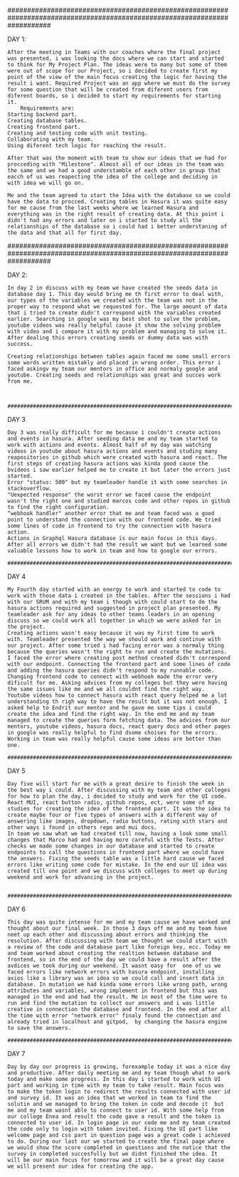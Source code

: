 ###########################################################################################################################

DAY 1:

    After the meeting in Teams with our coaches where the final project was presented, i was looking the docs where we can start and started to think for My Project Plan. The ideas were to many but some of them were out of scope for our Project, so i decided to create first my point of the view of the main focus creating the logic for having the result i want. Required Project was an app where we must do the survey for some question that will be created from diferent users from diferent boards, so i decided to start my requirements for starting it. 
		Requirements are:
	Starting backend part.
	Creating database tables.
	Creating frontend part.
	Creating and testing code with unit testing.
	Collaborating with my team.
	Using diferent tech logic for reaching the result.
	
	After that was the moment with team to show our ideas that we had for procceding with "Milestone". Almost all of our ideas in the team was the same and we had a good understamble of each other in group that eacch of us was reapecting the idea of the college and deciding in with idea we will go on.

	Me and the team agreed to start the Idea with the database so we could have the data to procced. Creating tables in Hasura it was quite easy for me cause from the last weeks where we learned Hasura and everything was in the right result of creating data. At this point i didn't had any errors and later on i started to study all the relationships of the database so i could had i better understaning of the data and that all for first day.


###########################################################################################################################

DAY 2:

	In day 2 in discuss with my team we have created the seeds data in database day 1. This day would bring me th first error to deal with, our types of the variables we created with the team was not in the proper way to respond what we requested for. The large amount of data that i tried to create didn't correspond with the variables created earlier. Searching in google was my best shot to solve the problem, youtube videos was really helpful cause it show the solving problem with video and i compare it with my problem and managing to solve it. After dealing this errors creating seeds or dummy data was with success.
		
	Creating relationships between tables again faced me some small errors some words written mistakly and placed in wrong order. This error i faced askingv my team our mentors in office and normaly google and youtube. Creating seeds and relationships was great and succes work from me.



	###########################################################################################################################

DAY 3

	Day 3 was really difficult for me because i couldn't create actions and events in hasura. After seeding data me and my team started to work with actions and events. Almost half of my day was watching videos in youtube about hasura actions and events and studing many reapositories in github which were created with hasura and react. The first steps of creating hasura actions was kinda good cause the bvideos i saw earlier helped me to create it but later the errors just started. 
	Error "status: 500" but my teamleader handle it with some searches in stackoverflow.
	"Uexpected response" the worst error we faced cause the endpoint wasn't the right one and studied marcos code and other repos in github to find the right configuration. 
	“webhook handler" another error that me and team faced was a good point to understand the connection with our frontend code. We tried some lines of code in frontend to try the connection with hasura action. 
	Actions in Graphql Hasura database is our main focus in this days. After all errors we didn't had the result we want but we learned some valuable lessons how to work in team and how to google our errors.

	###########################################################################################################################
	

DAY 4
	
	My Fourth day started with an energy to work and started to code to work with those data i created in the tables. After the sessions i had with our SRUM and with my team i though with could start to do the hasura actions required and suggested in project plan presented. My teamleader ask for any ideas to other teams leaders in an opening discuss so we could work all together in which we were asked for in the project. 
	Creating actions wasn't easy because it was my first time to work with. Teamleader presented the way we should work and continue with our project. After some tried i had facing error was a normaly thing because the queries wasn't the right to run and create the mutations. I faced the error where creating post method created didn't correspond with our endpoint. Connecting the frontend part and some lines of code and adding the hasura queries didn't respond to my runnable code. Changing frontend code to connect with webhook made the error very dificult for me. Asking advices from my colleges but they were having the same issues like me and we all couldnt find the right way. 
	Youtube videos how to connect hasura with react query helped me a lot understanding th righ way to have the result but it was not enough. I asked help to Endrit our mentor and he gave me some tips i could create the idea and find the right way. In the end me and my team managed to create the queries form fetching data. The advices from our mentors, youtube videos, hasura docs, react query docs and other pages in google was really helpful to find dsome choises for the errors. Working in team was really helpful cause some ideas are better than one. 
	
	###########################################################################################################################
	

DAY 5

	Day five will start for me with a great desire to finish the week in the best way i could. After discussing with my team and other colleges for how to plan the day, i decided to study and work for the UI code. React MUI, react button radio, github repos, ect, were some of my studies for creating the idea of the frontend part. It was the idea to create maybe four or five types of answers with a different way of answering like images, dropdown, radio buttons, rating with stars and other ways i found in others repo and mui docs. 
	In team we saw what we had created till now, having a look some small changes that Marco had and having more careful with the Tests. After checks we made some changes in our database and started to create endpoints to call the questions in frontend part where we could have the answers. Fixing the seeds table was a little hard cause we faced errors like writing some code for mistake. In the end our UI idea was created till one point and we discuss with colleges to meet up during weekend and work for advancing in the project.

		
	###########################################################################################################################
	

DAY 6

	This day was quite intense for me and my team cause we have worked and thought about our final week. In those 3 days off me and my team have neet up each other and discussing about errors and thinking the resolution. After discussing with team we thought we could start with a review of the code and database part like foreign key, ecc. Today me and team worked about creating the realtion between database and frontend, so in the end of the day we could have a result after the avdices we took during our weekend. It wasnt easy for  one of us we faced errors like network errors with hasura endpoint, installing axios like a library was an idea so we could call and insert data in database. In mutation we had kinda some errors like wrong path, wrong attributes and variables, wrong implement in frontend but this was managed in the end and had the result. Me in most of the time were to run and find the mutation to collect our answers and i was little creative in connection the database and frontend. In the end after all the time with error "network error" finaly found the connection and already tried in localhost and gitpod,  by changing the hasura engine to save the answers. 

	###########################################################################################################################
	

DAY 7

	Day by day our progress is growing, forexample today it was a nice day and productive. After daily meeting me and my team though what to work today and make some progress. In this day i started to work with UI part and working in time with my team to take result. Main focus was to make the token login to redirect the results connected with user id and survey id. It was an idea that we worked in team to find the solutin and we managed to bring the token in code and decode it  but me and my team wasnt able to connect to user id. With some help from our college Enea and result the code gave a result and the token is connected to user id. In login page in our code me and my team created the code only to login with token invited. Fixing the UI part like welcome page and css part in question page was a great code i achieved to do. During our last our we started to create the final page where we would show the score completed in questions and the notice that the survey in completed succesfully but we didnt finished the idea. It will be our main focus for tomorrow and it will be a great day cause we will present our idea for creating the app.
